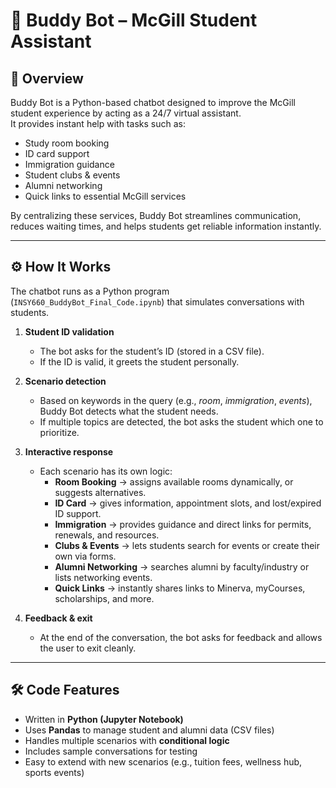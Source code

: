 # 🤖 Buddy Bot – McGill Student Assistant

## 📌 Overview
Buddy Bot is a Python-based chatbot designed to improve the McGill student experience by acting as a 24/7 virtual assistant.  
It provides instant help with tasks such as:
- Study room booking  
- ID card support  
- Immigration guidance  
- Student clubs & events  
- Alumni networking  
- Quick links to essential McGill services  

By centralizing these services, Buddy Bot streamlines communication, reduces waiting times, and helps students get reliable information instantly.

---

## ⚙️ How It Works
The chatbot runs as a Python program (`INSY660_BuddyBot_Final_Code.ipynb`) that simulates conversations with students.  

1. **Student ID validation**  
   - The bot asks for the student’s ID (stored in a CSV file).  
   - If the ID is valid, it greets the student personally.  

2. **Scenario detection**  
   - Based on keywords in the query (e.g., *room*, *immigration*, *events*), Buddy Bot detects what the student needs.  
   - If multiple topics are detected, the bot asks the student which one to prioritize.  

3. **Interactive response**  
   - Each scenario has its own logic:  
     - **Room Booking** → assigns available rooms dynamically, or suggests alternatives.  
     - **ID Card** → gives information, appointment slots, and lost/expired ID support.  
     - **Immigration** → provides guidance and direct links for permits, renewals, and resources.  
     - **Clubs & Events** → lets students search for events or create their own via forms.  
     - **Alumni Networking** → searches alumni by faculty/industry or lists networking events.  
     - **Quick Links** → instantly shares links to Minerva, myCourses, scholarships, and more.  

4. **Feedback & exit**  
   - At the end of the conversation, the bot asks for feedback and allows the user to exit cleanly.  

---

## 🛠️ Code Features
- Written in **Python (Jupyter Notebook)**  
- Uses **Pandas** to manage student and alumni data (CSV files)  
- Handles multiple scenarios with **conditional logic**  
- Includes sample conversations for testing  
- Easy to extend with new scenarios (e.g., tuition fees, wellness hub, sports events)  

